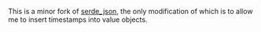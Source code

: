 This is a minor fork of [serde_json](https://crates.io/crates/serde_json), the only modification of which is to allow me to insert timestamps into value objects.
